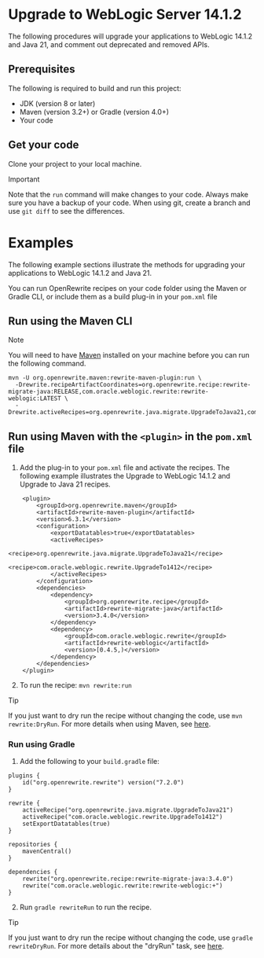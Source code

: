 # Upgrade to WebLogic Server 14.1.2

The following procedures will upgrade your applications to WebLogic 14.1.2 and Java 21, and comment out deprecated and removed APIs.

## Prerequisites

The following is required to build and run this project:

- JDK (version 8 or later)
- Maven (version 3.2+) or Gradle (version 4.0+)
- Your code

## Get your code

Clone your project to your local machine.

> [!IMPORTANT]
> Note that the `run` command will make changes to your code. Always make sure you have a backup of your code. When using git, create a branch and use `git diff` to see the differences.

# Examples

The following example sections illustrate the methods for upgrading your applications to WebLogic 14.1.2 and Java 21.

You can run OpenRewrite recipes on your code folder using the Maven or Gradle CLI, or include them as a build plug-in in your `pom.xml` file

## Run using the Maven CLI

> [!NOTE]
> You will need to have [Maven](https://maven.apache.org/download.cgi) installed on your machine before you can run the following command.

```
mvn -U org.openrewrite.maven:rewrite-maven-plugin:run \
  -Drewrite.recipeArtifactCoordinates=org.openrewrite.recipe:rewrite-migrate-java:RELEASE,com.oracle.weblogic.rewrite:rewrite-weblogic:LATEST \
  -Drewrite.activeRecipes=org.openrewrite.java.migrate.UpgradeToJava21,com.oracle.weblogic.rewrite.UpgradeTo1412
```

## Run using Maven with the `<plugin>` in the `pom.xml` file

1. Add the plug-in to your `pom.xml` file and activate the recipes. The following example illustrates the Upgrade to WebLogic 14.1.2 and Upgrade to Java 21 recipes.

```
    <plugin>
        <groupId>org.openrewrite.maven</groupId>
        <artifactId>rewrite-maven-plugin</artifactId>
        <version>6.3.1</version>
        <configuration>
            <exportDatatables>true</exportDatatables>
            <activeRecipes>
                <recipe>org.openrewrite.java.migrate.UpgradeToJava21</recipe>
                <recipe>com.oracle.weblogic.rewrite.UpgradeTo1412</recipe>
            </activeRecipes>
        </configuration>
        <dependencies>
            <dependency>
                <groupId>org.openrewrite.recipe</groupId>
                <artifactId>rewrite-migrate-java</artifactId>
                <version>3.4.0</version>
            </dependency>
            <dependency>
                <groupId>com.oracle.weblogic.rewrite</groupId>
                <artifactId>rewrite-weblogic</artifactId>
                <version>[0.4.5,)</version>
            </dependency>
        </dependencies>
    </plugin>
```

2. To run the recipe: `mvn rewrite:run`

> [!TIP]  
> If you just want to dry run the recipe without changing the code, use `mvn rewrite:DryRun`. For more details when using Maven, see [here](https://docs.openrewrite.org/reference/rewrite-maven-plugin).

### Run using Gradle

1. Add the following to your `build.gradle` file:

```
plugins {
    id("org.openrewrite.rewrite") version("7.2.0")
}

rewrite {
    activeRecipe("org.openrewrite.java.migrate.UpgradeToJava21")
    activeRecipe("com.oracle.weblogic.rewrite.UpgradeTo1412")
    setExportDatatables(true)
}

repositories {
    mavenCentral()
}

dependencies {
    rewrite("org.openrewrite.recipe:rewrite-migrate-java:3.4.0")
    rewrite("com.oracle.weblogic.rewrite:rewrite-weblogic:+")
}
```
2. Run `gradle rewriteRun` to run the recipe.

> [!TIP]  
> If you just want to dry run the recipe without changing the code, use `gradle rewriteDryRun`. For more details about the "dryRun" task, see [here](https://docs.openrewrite.org/reference/gradle-plugin-configuration#the-dryrun-task).
